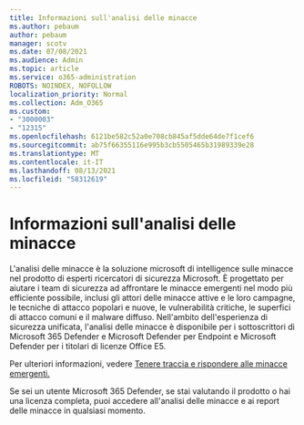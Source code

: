 ```yaml
---
title: Informazioni sull'analisi delle minacce
ms.author: pebaum
author: pebaum
manager: scotv
ms.date: 07/08/2021
ms.audience: Admin
ms.topic: article
ms.service: o365-administration
ROBOTS: NOINDEX, NOFOLLOW
localization_priority: Normal
ms.collection: Adm_O365
ms.custom:
- "3000003"
- "12315"
ms.openlocfilehash: 6121be582c52a0e708cb845af5dde64de7f1cef6
ms.sourcegitcommit: ab75f66355116e995b3cb5505465b31989339e28
ms.translationtype: MT
ms.contentlocale: it-IT
ms.lasthandoff: 08/13/2021
ms.locfileid: "58312619"
---
```

# <a name="about-threat-analytics"></a>Informazioni sull'analisi delle minacce

L'analisi delle minacce è la soluzione microsoft di intelligence sulle minacce nel prodotto di esperti ricercatori di sicurezza Microsoft. È progettato per aiutare i team di sicurezza ad affrontare le minacce emergenti nel modo più efficiente possibile, inclusi gli attori delle minacce attive e le loro campagne, le tecniche di attacco popolari e nuove, le vulnerabilità critiche, le superfici di attacco comuni e il malware diffuso. Nell'ambito dell'esperienza di sicurezza unificata, l'analisi delle minacce è disponibile per i sottoscrittori di Microsoft 365 Defender e Microsoft Defender per Endpoint e Microsoft Defender per i titolari di licenze Office E5. 

Per ulteriori informazioni, vedere [Tenere traccia e rispondere alle minacce emergenti.](https://docs.microsoft.com/microsoft-365/security/defender/threat-analytics)

Se sei un utente Microsoft 365 Defender, se stai valutando il prodotto o hai una licenza completa, puoi accedere all'analisi delle minacce e ai report delle minacce in qualsiasi momento. 